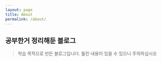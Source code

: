 ```yaml
---
layout: page
title: About
permalink: /about/
---
```


## 공부한거 정리해둔 블로그

> 학습 목적으로 만든 블로그입니다.
> 틀린 내용이 있을 수 있으니 주의하십시오
